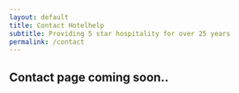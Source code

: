```yaml
---
layout: default 
title: Contact Hotelhelp
subtitle: Providing 5 star hospitality for over 25 years
permalink: /contact
---
```



<div id="{{ page.title }}" class="plus-tile-tx center">
	<div class="container py-2">
		<h2>Contact page coming soon..</h2>
	</div>
</div>